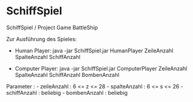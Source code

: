# SchiffSpiel
SchiffSpiel / Project Game BattleShip

Zur Ausführung des Spieles:

- Human Player: 
	java -jar SchiffSpiel.jar HumanPlayer ZeileAnzahl SpalteAnzahl SchiffAnzahl

- Computer Player: 
	java -jar SchiffSpiel.jar ComputerPlayer ZeileAnzahl SpalteAnzahl SchiffAnzahl BombenAnzahl
	
Parameter :
	- 	zeileAnzahl : 6 <= z <= 28
	-	spalteAnzahl : 6 <= s <= 26
	-	schiffAnzahl : beliebig
	-	bombenAnzahl : beliebig

